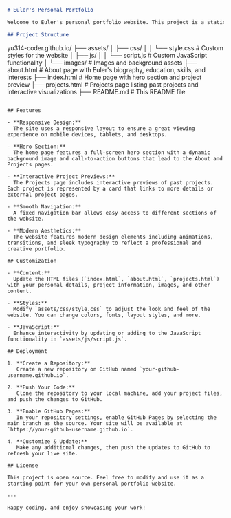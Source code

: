```markdown
# Euler's Personal Portfolio

Welcome to Euler's personal portfolio website. This project is a static website built using HTML, CSS, and JavaScript. It showcases Euler's work as a developer, data enthusiast, and innovator.

## Project Structure

```
yu314-coder.github.io/
├── assets/
│   ├── css/
│   │   └── style.css         # Custom styles for the website
│   ├── js/
│   │   └── script.js         # Custom JavaScript functionality
│   └── images/               # Images and background assets
├── about.html                # About page with Euler's biography, education, skills, and interests
├── index.html                # Home page with hero section and project preview
├── projects.html             # Projects page listing past projects and interactive visualizations
├── README.md                 # This README file
```

## Features

- **Responsive Design:**  
  The site uses a responsive layout to ensure a great viewing experience on mobile devices, tablets, and desktops.

- **Hero Section:**  
  The home page features a full-screen hero section with a dynamic background image and call-to-action buttons that lead to the About and Projects pages.

- **Interactive Project Previews:**  
  The Projects page includes interactive previews of past projects. Each project is represented by a card that links to more details or external project pages.

- **Smooth Navigation:**  
  A fixed navigation bar allows easy access to different sections of the website.

- **Modern Aesthetics:**  
  The website features modern design elements including animations, transitions, and sleek typography to reflect a professional and creative portfolio.

## Customization

- **Content:**  
  Update the HTML files (`index.html`, `about.html`, `projects.html`) with your personal details, project information, images, and other content.

- **Styles:**  
  Modify `assets/css/style.css` to adjust the look and feel of the website. You can change colors, fonts, layout styles, and more.

- **JavaScript:**  
  Enhance interactivity by updating or adding to the JavaScript functionality in `assets/js/script.js`.

## Deployment

1. **Create a Repository:**  
   Create a new repository on GitHub named `your-github-username.github.io`.

2. **Push Your Code:**  
   Clone the repository to your local machine, add your project files, and push the changes to GitHub.

3. **Enable GitHub Pages:**  
   In your repository settings, enable GitHub Pages by selecting the main branch as the source. Your site will be available at `https://your-github-username.github.io`.

4. **Customize & Update:**  
   Make any additional changes, then push the updates to GitHub to refresh your live site.

## License

This project is open source. Feel free to modify and use it as a starting point for your own personal portfolio website.

---

Happy coding, and enjoy showcasing your work!
```
